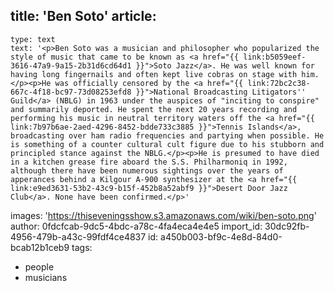 title: 'Ben Soto'
article:
  -
    type: text
    text: '<p>Ben Soto was a musician and philosopher who popularized the style of music that came to be known as <a href="{{ link:b5059eef-3616-47a9-9a15-2b31d6cd64d1 }}">Soto Jazz</a>. He was well known for having long fingernails and often kept live cobras on stage with him.</p><p>He was officially censored by the <a href="{{ link:72bc2c38-667c-4f18-bc97-73d08253efd8 }}">National Broadcasting Litigators'' Guild</a> (NBLG) in 1963 under the auspices of "inciting to conspire" and summarily deported. He spent the next 20 years recording and performing his music in neutral territory waters off the <a href="{{ link:7b97b6ae-2aed-4296-8452-bdde733c3885 }}">Tennis Islands</a>, broadcasting over ham radio frequencies and partying when possible. He is something of a counter cultural cult figure due to his stubborn and principled stance against the NBLG.</p><p>He is presumed to have died in a kitchen grease fire aboard the S.S. Philharmoniq in 1992, although there have been numerous sightings over the years of apperances behind a Kilgour A-900 synthesizer at the <a href="{{ link:e9ed3631-53b2-43c9-b15f-452b8a52abf9 }}">Desert Door Jazz Club</a>. None have been confirmed.</p>'
images: 'https://thiseveningsshow.s3.amazonaws.com/wiki/ben-soto.png'
author: 0fdcfcab-9dc5-4bdc-a78c-4fa4eca4e4e5
import_id: 30dc92fb-4956-479b-a43c-99fdf4ce4837
id: a450b003-bf9c-4e8d-84d0-bcab12b1ceb9
tags:
  - people
  - musicians
